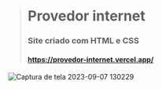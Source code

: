 > # Provedor internet
> ### Site criado com HTML e CSS
> #### https://provedor-internet.vercel.app/
 ![Captura de tela 2023-09-07 130229](https://github.com/Rafael-TCampos/Provedor-internet/assets/119149285/ba27df5e-c8f8-4ce0-87f4-5a55fb142321)
